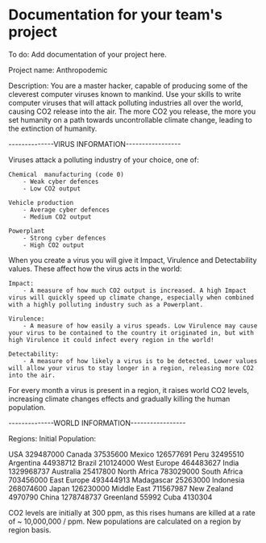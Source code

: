 # Documentation for your team's project

To do: Add documentation of your project here.

Project name: Anthropodemic

Description: You are a master hacker, capable of producing some of the cleverest computer viruses known to mankind. Use your skills to write computer viruses that will attack polluting industries all over the world, causing CO2 release into the air. The more CO2 you release, the more you set humanity on a path towards uncontrollable climate change, leading to the extinction of humanity. 

--------------VIRUS INFORMATION-----------------

Viruses attack a polluting industry of your choice, one of:

	Chemical  manufacturing (code 0)
		- Weak cyber defences
		- Low CO2 output
		
	Vehicle production
		- Average cyber defences
		- Medium CO2 output
	
	Powerplant
		- Strong cyber defences
		- High CO2 output


When you create a virus you will give it Impact, Virulence and Detectability values. These affect how the virus acts in the world:

	Impact:
		- A measure of how much CO2 output is increased. A high Impact virus will quickly speed up climate change, especially when combined with a highly polluting industry such as a Powerplant.
		
	Virulence:
		- A measure of how easily a virus speads. Low Virulence may cause your virus to be contained to the country it originated in, but with high Virulence it could infect every region in the world!
		
	Detectability:
		- A measure of how likely a virus is to be detected. Lower values will allow your virus to stay longer in a region, releasing more CO2 into the air.

For every month a virus is present in a region, it raises world CO2 levels, increasing climate changes effects and gradually killing the human population.


--------------WORLD INFORMATION-----------------

Regions:		Initial Population:

USA				329487000
Canada			37535600
Mexico			126577691
Peru			32495510
Argentina		44938712
Brazil			210124000
West Europe		464483627
India			1329968737
Australia		25417800
North Africa	783029000
South Africa	703456000
East Europe		493444913
Madagascar		25263000
Indonesia		268074600
Japan			126230000
Middle East		711567987
New Zealand		4970790
China			1278748737
Greenland		55992
Cuba			4130304


CO2 levels are initially at 300 ppm, as this rises humans are killed at a rate of ~ 10,000,000 / ppm. New populations are calculated on a region by region basis.